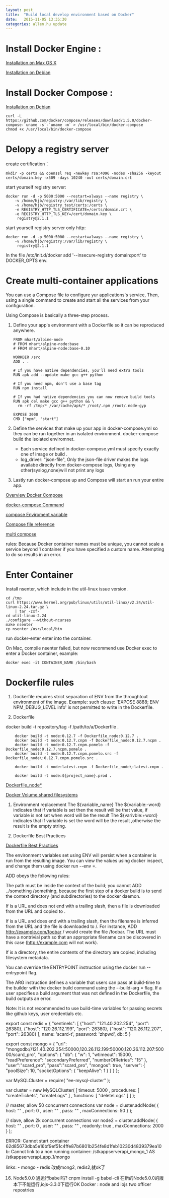 ```yaml
---
layout: post
title:  "Build local develop environment based on Docker"
date:   2015-11-05 13:35:30
categories: allen.hu update
---
```


# Install Docker Engine :

[Installation on Max OS X](https://docs.docker.com/engine/installation/mac/)

[Installation on Debian](https://docs.docker.com/engine/installation/debian)

# Install Docker Compose :

[Installation on Debian](https://github.com/docker/compose/releases)

	curl -L https://github.com/docker/compose/releases/download/1.5.0/docker-compose-`uname -s`-`uname -m` > /usr/local/bin/docker-compose
	chmod +x /usr/local/bin/docker-compose

# Delopy a registry server

create certification：

	mkdir -p certs && openssl req -newkey rsa:4096 -nodes -sha256 -keyout certs/domain.key -x509 -days 10240 -out certs/domain.crt

start yourself registry server:

	docker run -d -p 5000:5000 --restart=always --name registry \
        -v /home/hjb/registry:/var/lib/registry \
        -v /home/hjb/registry_test/certs:/certs \
        -e REGISTRY_HTTP_TLS_CERTIFICATE=/certs/domain.crt \
        -e REGISTRY_HTTP_TLS_KEY=/cert/domain.key \
         registry@2.1.1

start yourself registry server only http:

 	docker run -d -p 5000:5000 --restart=always --name registry \
        -v /home/hjb/registry:/var/lib/registry \
         registry@2.1.1

In the file /etc/init.d/docker add '--insecure-registry domain:port' to DOCKER_OPTS env.

# Create multi-container applications

You can use a Compose file to configure yur applications's service, Then, using a single command to create and start all the services from your configuration.

Using Compose is basically a three-step process.

1.  Define your app's environment with a Dockerfile so it can be reproduced anywhere.

		FROM mhart/alpine-node
		# FROM mhart/alpine-node:base
		# FROM mhart/alpine-node:base-0.10

		WORKDIR /src
		ADD . .

		# If you have native dependencies, you'll need extra tools
		RUN apk add --update make gcc g++ python

		# If you need npm, don't use a base tag
		RUN npm install

		# If you had native dependencies you can now remove build tools
		RUN apk del make gcc g++ python && \
		  rm -rf /tmp/* /var/cache/apk/* /root/.npm /root/.node-gyp

		EXPOSE 3000
		CMD ["npm", "start"]

2.   Define the services that make up your app in docker-compose.yml so they can be run together in an isolated environment. docker-compose build the isolated enviromnet.
	 * Each service defined in docker-compose.yml must specify exactly one of image or build .
     * log_driver: "json-file", Only the json-file driver makes the logs availabe directly from docker-compose logs, Using any other(syslog,none)will not
       print any logs
       
3.   Lastly  run docker-compose up and Compose will start an run your entire app.

[Overview Docker Compose](https://docs.docker.com/compose/)

[docker-compose Command](https://docs.docker.com/compose/reference/docker-compose/)

[compose Enviroment variable](https://docs.docker.com/compose/reference/overview/#compose-project-name)

[Compose file reference](https://docs.docker.com/compose/compose-file/)

[multi compose](https://docs.docker.com/compose/extends/#multiple-compose-files)

rules:
Because Docker container names must be unique, you cannot scale a service beyond 1 container if you have specified a custom name. Attempting to do so results in an error.


# Enter Container

Install nsenter, which include in the util-linux issue version.

	cd /tmp
	curl https://www.kernel.org/pub/linux/utils/util-linux/v2.24/util-linux-2.24.tar.gz \
		| tar -zxf-
	cd util-linux-2.24
	./configure --without-ncurses
	make nsenter
	cp nsenter /usr/local/bin

run docker-enter <container id> enter into the container.

On Mac, compile nsenter failed, but now recommend use Docker exec to enter a Docker container, example:

	docker exec -it CONTAINER_NAME /bin/bash

# Dockerfile rules

1. Dockerfile requires strict separation of ENV from the throughtout environment of the image.
Example: such clause: 'EXPOSE 8888; ENV NPM_DEBUG_LEVEL info'  is not permitted to write in the Dockerfile.


12. Dockerfile

docker  build -t repository/tag -f /path/to/a/Dockerfile .

		docker build -t node:0.12.7 -f Dockerfile_node:0.12.7 .
		docker build -t node:0.12.7.cnpm -f Dockerfile_node:0.12.7.ncpm .
		docker build -t node:0.12.7.cnpm.pomelo -f Dockerfile_node:0.12.7.ncpm.pomelo .
		docker build -t node:0.12.7.cnpm.pomelo.src -f Dockerfile_node\:0.12.7.cnpm.pomelo.src .

		docker build -t node:latest.cnpm -f Dockerfile_node\:latest.cnpm .

		docker build -t node:${project_name}.prod .

[Dockerfile_node*](https://github.com/hujb2000/docker_op)

[Docker Volume shared filesystems](https://docs.docker.com/engine/reference/run/#volume-shared-filesystems)

 1. Environment replacement
 The ${variable_name}
 The ${variable:-word} indicates that if variable is set then the result will be that value, if variable is not set when word will be the result
 The ${varivble:+word} indicates that if variable is set the word will be the result ,otherwise the result is the empty string.


 13. Dockerfile Best Practices

[Dockerfile Best Practices](https://docs.docker.com/engine/articles/dockerfile_best-practices/)

The environment variables set using ENV will persist when a container is run from the resulting image. You can view the values using docker inspect, and change them using docker run --env <key>=<value>.

ADD obeys the following rules:

The <src> path must be inside the context of the build; you cannot ADD ../something /something, because the first step of a docker build is to send the context directory (and subdirectories) to the docker daemon.

If <src> is a URL and <dest> does not end with a trailing slash, then a file is downloaded from the URL and copied to <dest>.

If <src> is a URL and <dest> does end with a trailing slash, then the filename is inferred from the URL and the file is downloaded to <dest>/<filename>. For instance, ADD http://example.com/foobar / would create the file /foobar. The URL must have a nontrivial path so that an appropriate filename can be discovered in this case (http://example.com will not work).

If <src> is a directory, the entire contents of the directory are copied, including filesystem metadata.


You can override the ENTRYPOINT instruction using the docker run --entrypoint flag.

The ARG instruction defines a variable that users can pass at build-time to the builder with the docker build command using the --build-arg <varname>=<value> flag. If a user specifies a build argument that was not defined in the Dockerfile, the build outputs an error.

Note: It is not recommended to use build-time variables for passing secrets like github keys, user credentials etc.



export const redis = {
    "sentinels": [
        {"host": "121.40.202.254", "port": 26380},
        {"host": "120.26.112.199", "port": 26380},
        {"host": "120.26.112.207", "port": 26380}
    ],
    name: 'scard-t',
    password: 'zhpwd',
    db: 5
}

export const mongo = {
    "uri": "mongodb://121.40.202.254:50000,120.26.112.199:50000,120.26.112.207:50000/scard_pro",
    "options": {
        "db": {
            "w": 1,
            "wtimeout": 15000,
            "readPreference": "secondaryPreferred",
            "numberOfRetries": "15"
        },
        "user":"scard_pro",
        "pass":"scard_pro",
        "mongos": true,
        "server": {
            "poolSize": 10,
            "socketOptions": { "keepAlive": 1 }
        }
    }
};

var MySQLCluster = require( "ee-mysql-cluster" );




var cluster = new MySQLCluster( [
      timeout: 5000
    , procedures: [ "createTickets", "createLogs" ]
    , functions: [ "deleteLogs" ]
] );


// master, allow 50 concurrent connections
var node = cluster.addNode( {
      host: ""
    , port: 0
    , user: ""
    , pass: ""
    , maxConnections: 50
} );

// slave, allow 2k concurrent connections
var node2 = cluster.addNode( {
      host: ""
    , port: 0
    , user: ""
    , pass: ""
    , readonly: true
    , maxConnections: 2000
} );

ERROR: Cannot start container 62d85673dba5e16bf9ef51c4ffe87b6801b254fe8d1feb10230d4839379ea10b: Cannot link to a non running container: /stkappserverapi_mongo_1 AS /stkappserverapi_app_1/mongo

links:
    - mongo
    - redis
    改成mong2, redis2,就ok了


16. Node5.0.0 通运行babel吗?
cnpm install -g babel-cli 在新的Node5.0.0的版本下不能运行,iojs-3.3.0下运行OK
Docker : node and iojs two officer repostries